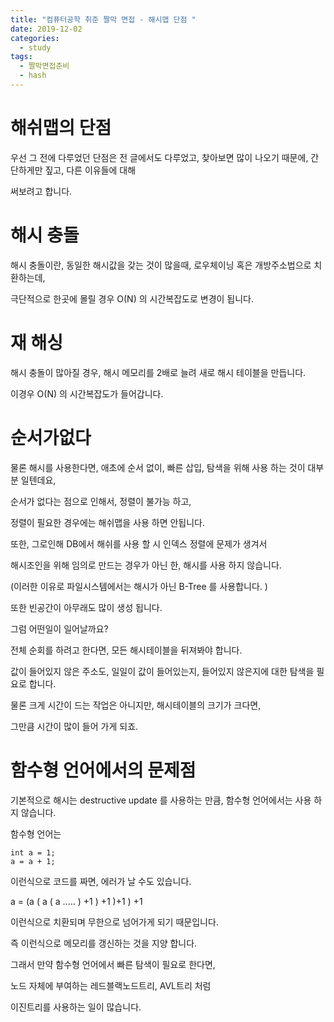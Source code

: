 ```yaml
---
title: "컴퓨터공학 취준 짤막 면접 - 해시맵 단점 "
date: 2019-12-02
categories: 
  - study
tags: 
  - 짤막면접준비
  - hash
---
```


# 해쉬맵의 단점
 우선 그 전에 다루었던 단점은 전 글에서도 다루었고, 찾아보면 많이 나오기 때문에, 간단하게만 짚고, 다른 이유들에 대해 
 
 써보려고 합니다.
 
# 해시 충돌
 해시 충돌이란, 동일한 해시값을 갖는 것이 많을때, 로우체이닝 혹은 개방주소법으로 치환하는데, 
 
 극단적으로 한곳에 몰릴 경우 O(N) 의 시간복잡도로 변경이 됩니다. 
 
# 재 해싱
 해시 충돌이 많아질 경우, 해시 메모리를 2배로 늘려 새로 해시 테이블을 만듭니다. 
 
 이경우 O(N) 의 시간복잡도가 들어갑니다. 
 
# 순서가없다
 물론 해시를 사용한다면, 애초에 순서 없이, 빠른 삽입, 탐색을 위해 사용 하는 것이 대부분 일텐데요,
 
 순서가 없다는 점으로 인해서, 정렬이 불가능 하고, 
 
 정렬이 필요한 경우에는 해쉬맵을 사용 하면 안됩니다. 
 
 또한, 그로인해 DB에서 해쉬를 사용 할 시 인덱스 정렬에 문제가 생겨서 
 
 해시조인을 위해 임의로 만드는 경우가 아닌 한, 해시를 사용 하지 않습니다. 
 
 (이러한 이유로 파일시스템에서는 해시가 아닌 B-Tree 를 사용합니다. )
 
 또한 빈공간이 아무래도 많이 생성 됩니다. 
 
 그럼 어떤일이 일어날까요? 
 
 전체 순회를 하려고 한다면, 모든 해시테이블을 뒤져봐야 합니다. 
 
 값이 들어있지 않은 주소도, 일일이 값이 들어있는지, 들어있지 않은지에 대한 탐색을 필요로 합니다. 
 
 물론 크게 시간이 드는 작업은 아니지만, 해시테이블의 크기가 크다면, 
 
 그만큼 시간이 많이 들어 가게 되죠. 
 
# 함수형 언어에서의 문제점
 기본적으로 해시는 destructive update 를 사용하는 만큼, 함수형 언어에서는 사용 하지 않습니다. 
 
 함수형 언어는
 ```
 int a = 1;
 a = a + 1;
 ```
 
 이런식으로 코드를 짜면, 에러가 날 수도 있습니다. 
 
 a = (a ( a ( a ..... ) +1 ) +1 )+1 ) +1
 
 이런식으로 치환되며 무한으로 넘어가게 되기 때문입니다. 
 
 즉 이런식으로 메모리를 갱신하는 것을 지양 합니다. 
 
 그래서 만약 함수형 언어에서 빠른 탐색이 필요로 한다면, 
 
 노드 자체에 부여하는 레드블랙노드트리, AVL트리 처럼
 
 이진트리를 사용하는 일이 많습니다. 
 
